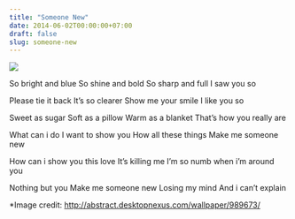 ```yaml
---
title: "Someone New"
date: 2014-06-02T00:00:00+07:00
draft: false
slug: someone-new
---
```


![](/img/989673-bigthumbnail.jpg)

So bright and blue
So shine and bold
So sharp and full
I saw you so

Please tie it back
It’s so clearer
Show me your smile
I like you so

Sweet as sugar
Soft as a pillow
Warm as a blanket
That’s how you really are

What can i do
I want to show you
How all these things
Make me someone new

How can i show you this love
It’s killing me
I’m so numb when i’m around you

Nothing but you
Make me someone new
Losing my mind
And i can’t explain

*Image credit: http://abstract.desktopnexus.com/wallpaper/989673/